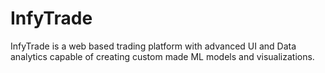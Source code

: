 # InfyTrade
InfyTrade is a web based trading platform with advanced UI and Data analytics capable of creating custom made ML models and visualizations.
